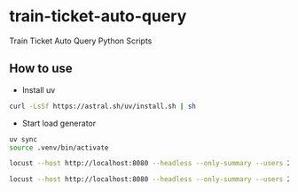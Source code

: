 # train-ticket-auto-query

Train Ticket Auto Query Python Scripts

## How to use

- Install uv

```bash
curl -LsSf https://astral.sh/uv/install.sh | sh
```

- Start load generator

```bash
uv sync
source .venv/bin/activate

locust --host http://localhost:8080 --headless --only-summary --users 2 -f main.py

locust --host http://localhost:8080 --headless --only-summary --users 2 -f main-admin.py
```
